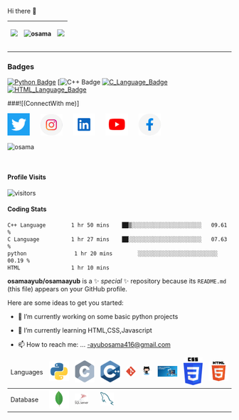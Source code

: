 <p> Hi there 👋</p>

<table>
<thead>
<th>
  
<img src="https://github-readme-streak-stats.herokuapp.com/?user=osamaayub&theme=tokyonight"></th>
<th><img align="center" src="https://github-readme-stats.vercel.app/api/top-langs/?username=osamaayub&layout=compact&theme=tokyonight" alt="osama" /></th>
  <th><img src="https://github-readme-stats.vercel.app/api?username=osamaayub&theme=tokyonight"></th>
</thead>
</table>
<hr>

### Badges
[![Python Badge](https://img.shields.io/badge/-Python-61DBFB?style=for-the-badge&labelColor=black&logo=Python&logoColor=61DBFB)](#) 
[![C++ Badge](https://img.shields.io/badge/-C++-007acc?style=for-the-badge&labelColor=Red&logo=C++&logoColor=007acc)
[![C_Language_Badge](https://img.shields.io/badge/-C-007ace?style=for-the-badge&labelColor=black&logo=C&logoColor=007acc)](#)
[![HTML_Language_Badge](https://img.shields.io/badge/-HTML-=F0DB4F?style=for-the-badge&labelColor=orange&logo=HTML&logoColor=F0DB4F)](#)

 ###![(ConnectWith me)]
 <thead>
 <a href="https://www.twitter.com/in/osamaayub9/"><img src="assets/twitter.png" width="50px;"></a> &nbsp;&nbsp;&nbsp;&nbsp;
 <a href="https://www.instagram.com/ayub.683/"><img src="assets/insta.png" width="50px;"></a> &nbsp;&nbsp;&nbsp;&nbsp;
 <a href="https://www.linkedin.com/in/osama-ayub-9aba58175/"><img src="assets/linkdln.png" width="50px;"></a> &nbsp;&nbsp;&nbsp;&nbsp;
 <a href="https://www.youtube.com/channel/UC56Q2bWaSRApOoBv877W2Dg"> <img src="assets/youtube.png" width="50px;"></a> &nbsp;&nbsp;&nbsp;&nbsp;
  <a href="https://www.facebook.com/profile/Osama Ayub/"><img src="assets/facebook.png" width="50px;"></a> &nbsp;&nbsp;&nbsp;&nbsp
  
<p> <img src="https://komarev.com/ghpvc/?username=osamaayub" alt="osama" /> </p>
<br>


 
#### Profile Visits 

![visitors](https://visitor-badge.glitch.me/badge?page_id=osama.ayub)

 #### Coding Stats

<!--START_SECTION:osamaayub-->
```text
C++ Language        1 hr 50 mins    ██▒░░░░░░░░░░░░░░░░░░░░░░   09.61 % 
C Language          1 hr 27 mins    ██░░░░░░░░░░░░░░░░░░░░░░░   07.63 % 
python               1 hr 20 mins        ░░░░░░░░░░░░░░░░░░░░░░░░░   00.19 % 
HTML                1 hr 10 mins
```
<!--END_SECTION:osamaayub-->
  
<table>

  <thead>
    <td>Languages</td>
    <td><img src="Skills/vscode-icons_file-type-python.png" width="60px;"></td>
    <td><img src="Skills/logos_c.png" width="60px;"></td>
    <td><img src="Skills/logos_c-plusplus.png" width="60px;"></td>
     <td><img src="Skills/logos_git-icon.png" width="30px;"></td>
    <td><img src="Skills/logos_github-octocat.png" width="30px;"></td>
    <td><img src="Skills/Assembly.jpg" width="60px;"></td>
    <td><img src="Skills/css.png" width="60px;"></td>
    <td><img src="Skills/Html.png" width="60px;"></td>
     </thead>

  <tr>
    <td>Database</td>
    <td><img src="Skills/vscode-icons_file-type-mongo.png" width="45px;"></td>
     <td><img src="Skills/Sql.png" width="30px;"></td>
     <td><img src="Skills/logos_mysql.png" width="30px;"></td>
  </tr>
  
**osamaayub/osamaayub** is a ✨ _special_ ✨ repository because its `README.md` (this file) appears on your GitHub profile.

Here are some ideas to get you started:

- 🔭 I’m currently working on some basic python projects
- 🌱 I’m currently learning HTML,CSS,Javascript

- 📫 How to reach me: ...
-ayubosama416@gmail.com




